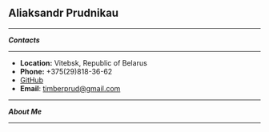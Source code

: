 ## Aliaksandr Prudnikau ##
***
*__Contacts__*
***
* __Location:__ Vitebsk, Republic of Belarus
* __Phone:__ +375(29)818-36-62
* [GitHub](https://github.com/timb-bers)
* __Email__: timberprud@gmail.com
***
*__About Me__*
***
